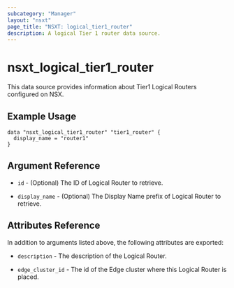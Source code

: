 ```yaml
---
subcategory: "Manager"
layout: "nsxt"
page_title: "NSXT: logical_tier1_router"
description: A logical Tier 1 router data source.
---
```


# nsxt_logical_tier1_router

This data source provides information about Tier1 Logical Routers configured on NSX.

## Example Usage

```hcl
data "nsxt_logical_tier1_router" "tier1_router" {
  display_name = "router1"
}
```

## Argument Reference

* `id` - (Optional) The ID of Logical Router to retrieve.

* `display_name` - (Optional) The Display Name prefix of Logical Router to retrieve.

## Attributes Reference

In addition to arguments listed above, the following attributes are exported:

* `description` - The description of the Logical Router.

* `edge_cluster_id` - The id of the Edge cluster where this Logical Router is placed.
